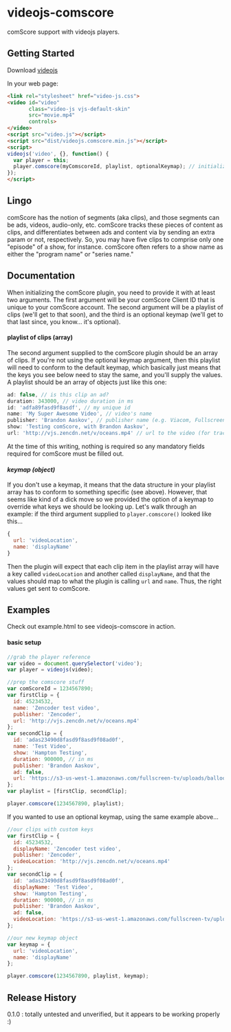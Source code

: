 # videojs-comscore

comScore support with videojs players.

## Getting Started
Download [videojs](http://www.videojs.com/)

In your web page:

```html
<link rel="stylesheet" href="video-js.css">
<video id="video"
       class="video-js vjs-default-skin"
       src="movie.mp4"
       controls>
</video>
<script src="video.js"></script>
<script src="dist/videojs.comscore.min.js"></script>
<script>
videojs('video', {}, function() {
  var player = this;
  player.comscore(myComscoreId, playlist, optionalKeymap); // initialize the plugin
});
</script>
```

## Lingo

comScore has the notion of segments (aka clips), and those segments can be ads, videos, audio-only, etc. comScore tracks these pieces of content as clips, and differentiates between ads and content via by sending an extra param or not, respectively. So, you may have five clips to comprise only one "episode" of a show, for instance. comScore often refers to a show name as either the "program name" or "series name."

## Documentation

When initializing the comScore plugin, you need to provide it with at least two arguments. The first argument will be your comScore Client ID that is unique to your comScore account. The second argument will be a playlist of clips (we'll get to that soon), and the third is an optional keymap (we'll get to that last since, you know... it's optional).

#### playlist of clips (array)
The second argument supplied to the comScore plugin should be an array of clips. If you're not using the optional keymap argument, then this playlist will need to conform to the default keymap, which basically just means that the keys you see below need to stay the same, and you'll supply the values. A playlist should be an array of objects just like this one:

```javascript
ad: false, // is this clip an ad?
duration: 343000, // video duration in ms
id: 'adfa89fasd9f8asdf', // my unique id
name: 'My Super Awesome Video', // video's name
publisher: 'Brandon Aaskov', // publisher name (e.g. Viacom, Fullscreen, Viddy)
show: 'Testing comScore, with Brandon Aaskov',
url: 'http://vjs.zencdn.net/v/oceans.mp4' // url to the video (for tracking only - doesn't need to be the actual asset url)
```

At the time of this writing, nothing is required so any mandatory fields required for comScore must be filled out.


#### _keymap (object)_
If you don't use a keymap, it means that the data structure in your playlist array has to conform to something specific (see above). However, that seems like kind of a dick move so we provided the option of a keymap to override what keys we should be looking up. Let's walk through an example: if the third argument supplied to `player.comscore()` looked like this...

```javascript
{
  url: 'videoLocation',
  name: 'displayName'
}
```

Then the plugin will expect that each clip item in the playlist array will have a key called `videoLocation` and another called `displayName`, and that the values should map to what the plugin is calling `url` and `name`. Thus, the right values get sent to comScore.

## Examples
Check out example.html to see videojs-comscore in action.

#### basic setup
```javascript
//grab the player reference
var video = document.querySelector('video');
var player = videojs(video);

//prep the comscore stuff
var comScoreId = 1234567890;
var firstClip = {
  id: 45234532,
  name: 'Zencoder test video',
  publisher: 'Zencoder',
  url: 'http://vjs.zencdn.net/v/oceans.mp4'
};
var secondClip = {
  id: 'adas23490d8fasd9f8asd9f08ad0f',
  name: 'Test Video',
  show: 'Hampton Testing',
  duration: 900000, // in ms
  publisher: 'Brandon Aaskov',
  ad: false,
  url: 'https://s3-us-west-1.amazonaws.com/fullscreen-tv/uploads/balloon+jump+480p.mp4'
};
var playlist = [firstClip, secondClip];

player.comscore(1234567890, playlist);
```

If you wanted to use an optional keymap, using the same example above...

```javascript
//our clips with custom keys
var firstClip = {
  id: 45234532,
  displayName: 'Zencoder test video',
  publisher: 'Zencoder',
  videoLocation: 'http://vjs.zencdn.net/v/oceans.mp4'
};
var secondClip = {
  id: 'adas23490d8fasd9f8asd9f08ad0f',
  displayName: 'Test Video',
  show: 'Hampton Testing',
  duration: 900000, // in ms
  publisher: 'Brandon Aaskov',
  ad: false,
  videoLocation: 'https://s3-us-west-1.amazonaws.com/fullscreen-tv/uploads/balloon+jump+480p.mp4'
};

//our new keymap object
var keymap = {
  url: 'videoLocation',
  name: 'displayName'
};

player.comscore(1234567890, playlist, keymap);
```

## Release History
0.1.0 : totally untested and unverified, but it appears to be working properly :)